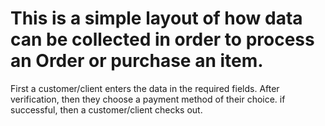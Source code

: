 # This is a simple layout of how data can be collected in order to process an Order or purchase an item.
First a customer/client enters the data in the required fields. After verification, then they choose a payment method of their choice.
if successful, then a customer/client checks out.
